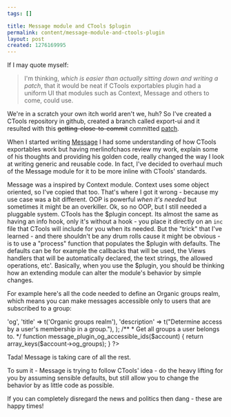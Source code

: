 ```yaml
--- 
tags: []

title: Message module and CTools $plugin
permalink: content/message-module-and-ctools-plugin
layout: post
created: 1276169995
---
```

If I may quote myself:
 <blockquote>I'm thinking, <em>which is easier than actually sitting down and writing a patch</em>, that it would be neat if CTools exportables plugin had a uniform UI that modules such as Context, Message and others to come, could use. </blockquote>

We're in a scratch your own itch world aren't we, huh? So I've created a CTools repository in github, created a branch called export-ui and it resulted with this <del>getting-close-to-commit</del> committed <a href="http://drupal.org/node/787644">patch</a>.

When I started writing <a href="http://drupal.org/project/message">Message</a> I had some understanding of how CTools exportables work but having merlinofchaos review my work, explain some of his thoughts and providing his golden code, really changed the way I look at writing generic and reusable code. In fact, I've decided to overhaul much of the Message module for it to be more inline with CTools' standards.

Message was a inspired by Context module. Context uses some object oriented, so I've copied that too. That's where I got it wrong - because my use case was a bit different. OOP is powerful <em>when it's needed</em> but sometimes it might be an overkiller. Ok, so no OOP, but I still needed a pluggable system. CTools has the $plugin concept. Its almost the same as having an info hook, only it's without a hook - you place it directly on an <code>inc</code> file that CTools will include for you when its needed. But the "trick" that I've learned - and there shouldn't be any drum rolls cause it might be obvious - is to use a "process" function that populates the $plugin with defaults. The defaults can be for example the callbacks that will be used, the Views handlers that will be automatically declared, the text strings, the allowed operations, etc'. Basically, when you use the $plugin, you should be thinking how an extending module can alter the module's behavior by simple changes.

For example here's all the code needed to define an Organic groups realm, which means you can make messages accessible only to users that are subscribed to a group:

<?php
// Message plugin deceleration.
$plugin = array(
  'realm' => 'og',
  'title' => t('Organic groups realm'),
  'description' => t("Determine access by a user's membership in a group."),
);

/**
* Get all groups a user belongs to.
*/
function message_plugin_og_accessible_ids($account) {
  return array_keys($account->og_groups);
}
?>


Tada! Message is taking care of all the rest.

To sum it - Message is trying to follow CTools' idea  - do the heavy lifting for you by assuming sensible defaults, but still allow you to change the behavior by as little code as possible.

If you can completely disregard the news and politics then dang - these are happy times!
